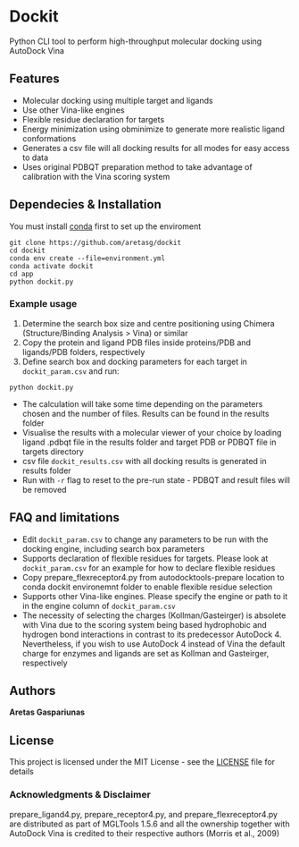 # Dockit

Python CLI tool to perform high-throughput molecular docking using AutoDock Vina

## Features
* Molecular docking using multiple target and ligands
* Use other Vina-like engines
* Flexible residue declaration for targets
* Energy minimization using obminimize to generate more realistic ligand conformations
* Generates a csv file will all docking results for all modes for easy access to data
* Uses original PDBQT preparation method to take advantage of calibration with the Vina scoring system

## Dependecies & Installation
You must install [conda](https://docs.conda.io/en/latest/miniconda.html) first to set up the enviroment
```
git clone https://github.com/aretasg/dockit
cd dockit
conda env create --file=environment.yml
conda activate dockit
cd app
python dockit.py
```

### Example usage
1. Determine the search box size and centre positioning using Chimera (Structure/Binding Analysis > Vina) or similar
2. Copy the protein and ligand PDB files inside proteins/PDB and ligands/PDB folders, respectively
3. Define search box and docking parameters for each target in  ```dockit_param.csv``` and run:
```
python dockit.py
```
* The calculation will take some time depending on the parameters chosen and the number of files. Results can be found in the results folder
* Visualise the results with a molecular viewer of your choice by loading ligand .pdbqt file in the results folder and target PDB or PDBQT file in targets directory
* csv file ```dockit_results.csv``` with all docking results is generated in results folder
* Run with ```-r``` flag to reset to the pre-run state - PDBQT and result files will be removed

## FAQ and limitations
* Edit ```dockit_param.csv``` to change any parameters to be run with the docking engine, including search box parameters
* Supports declaration of flexible residues for targets. Please look at ```dockit_param.csv``` for an example for how to declare flexible residues
* Copy prepare_flexreceptor4.py from autodocktools-prepare location to conda dockit environemnt folder to enable flexible residue selection
* Supports other Vina-like engines. Please specify the engine or path to it in the engine column of ```dockit_param.csv```
* The necessity of selecting the charges (Kollman/Gasteirger) is absolete with Vina due to the scoring system being based hydrophobic and hydrogen bond interactions in contrast to its predecessor AutoDock 4. Nevertheless, if you wish to use AutoDock 4 instead of Vina the default charge for enzymes and ligands are set as Kollman and Gasteirger, respectively

## Authors
**Aretas Gaspariunas**

## License
This project is licensed under the MIT License - see the [LICENSE](LICENSE) file for details

### Acknowledgments & Disclaimer
prepare_ligand4.py, prepare_receptor4.py, and prepare_flexreceptor4.py are distributed as part of MGLTools 1.5.6 and all the ownership together with AutoDock Vina is credited to their respective authors (Morris et al., 2009)
